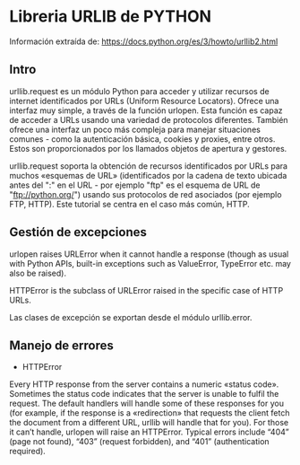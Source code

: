 # Libreria URLIB de PYTHON


Información extraída de: https://docs.python.org/es/3/howto/urllib2.html

## Intro

urllib.request es un módulo Python para acceder y utilizar recursos de internet identificados por URLs (Uniform Resource Locators). Ofrece una interfaz muy simple, a través de la función urlopen. Esta función es capaz de acceder a URLs usando una variedad de protocolos diferentes. También ofrece una interfaz un poco más compleja para manejar situaciones comunes - como la autenticación básica, cookies y proxies, entre otros. Estos son proporcionados por los llamados objetos de apertura y gestores.

urllib.request soporta la obtención de recursos identificados por URLs para muchos «esquemas de URL» (identificados por la cadena de texto ubicada antes del ":" en el URL - por ejemplo "ftp" es el esquema de URL de "ftp://python.org/") usando sus protocolos de red asociados (por ejemplo FTP, HTTP). Este tutorial se centra en el caso más común, HTTP.

## Gestión de excepciones

urlopen raises URLError when it cannot handle a response (though as usual with Python APIs, built-in exceptions such as ValueError, TypeError etc. may also be raised).

HTTPError is the subclass of URLError raised in the specific case of HTTP URLs.

Las clases de excepción se exportan desde el módulo urllib.error.

## Manejo de errores

- HTTPError

Every HTTP response from the server contains a numeric «status code». Sometimes the status code indicates that the server is unable to fulfil the request. The default handlers will handle some of these responses for you (for example, if the response is a «redirection» that requests the client fetch the document from a different URL, urllib will handle that for you). For those it can’t handle, urlopen will raise an HTTPError. Typical errors include “404” (page not found), “403” (request forbidden), and “401” (authentication required).